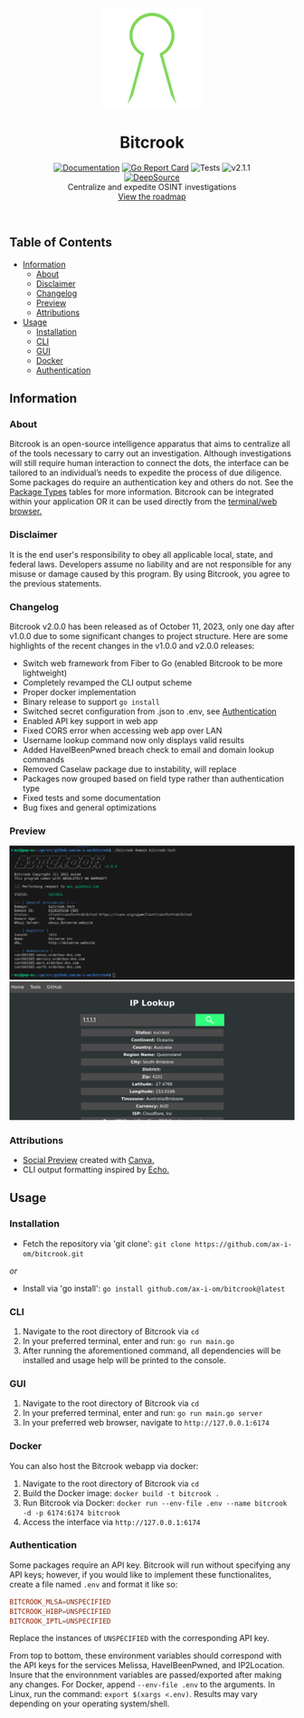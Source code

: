 <p align="center">
  <a><img src="./images/bitcrook.png" width=180 height="180"></a>
  <h1 align="center">Bitcrook</h1>
  <p align="center">
    <a href="https://pkg.go.dev/github.com/ax-i-om/bitcrook"><img src="https://pkg.go.dev/badge/github.com/ax-i-om/tempest.svg" alt="Documentation"></a>
    <a href="https://goreportcard.com/report/github.com/ax-i-om/bitcrook"><img src="https://goreportcard.com/badge/github.com/ax-i-om/bitcrook" alt="Go Report Card"></a>
    <a><img src="https://img.shields.io/badge/tests-8&#47;8-green.svg" alt="Tests"></a>
    <a><img src="https://img.shields.io/badge/version-2.1.1-blue.svg" alt="v2.1.1"></a><br>
    <a href="https://app.deepsource.com/gh/ax-i-om/bitcrook/" target="_blank"><img alt="DeepSource" title="DeepSource" src="https://app.deepsource.com/gh/ax-i-om/bitcrook.svg/?label=active+issues&show_trend=true"/></a><br>
    Centralize and expedite OSINT investigations<br>
  <a href="https://github.com/users/ax-i-om/projects/1">View the roadmap</a><br>
</a>
  </p><br>
</p>

## Table of Contents

- [Information](#information)
  - [About](#about)
  - [Disclaimer](#disclaimer)
  - [Changelog](#changelog)
  - [Preview](#preview)
  - [Attributions](#attributions)
- [Usage](#usage)
  - [Installation](#installation)
  - [CLI](#cli)
  - [GUI](#gui)
  - [Docker](#docker)
  - [Authentication](#authentication)

## Information

### About

Bitcrook is an open-source intelligence apparatus that aims to centralize all of the tools necessary to carry out an investigation. Although investigations will still require human interaction to connect the dots, the interface can be tailored to an individual’s needs to expedite the process of due diligence. Some packages do require an authentication key and others do not. See the [Package Types](#package-types) tables for more information. Bitcrook can be integrated within your application OR it can be used directly from the [terminal/web browser.](#preview)

### Disclaimer

It is the end user's responsibility to obey all applicable local, state, and federal laws. Developers assume no liability and are not responsible for any misuse or damage caused by this program. By using Bitcrook, you agree to the previous statements.

### Changelog

Bitcrook v2.0.0 has been released as of October 11, 2023, only one day after v1.0.0 due to some significant changes to project structure. Here are some highlights of the recent changes in the v1.0.0 and v2.0.0 releases: 

 - Switch web framework from Fiber to Go (enabled Bitcrook to be more lightweight)
 - Completely revamped the CLI output scheme
 - Proper docker implementation
 - Binary release to support `go install`
 - Switched secret configuration from .json to .env, see [Authentication](#authentication)
 - Enabled API key support in web app
 - Fixed CORS error when accessing web app over LAN
 - Username lookup command now only displays valid results
 - Added HaveIBeenPwned breach check to email and domain lookup commands
 - Removed Caselaw package due to instability, will replace
 - Packages now grouped based on field type rather than authentication type
 - Fixed tests and some documentation
 - Bug fixes and general optimizations

### Preview

<a><img src="./images/cliprev.png"></a>
<a><img src="./images/guiprev.png"></a>


### Attributions

 - [Social Preview](./images/card.jpg) created with [Canva.](https://www.canva.com/)
 - CLI output formatting inspired by [Echo.](https://echo.labstack.com)

## Usage

### Installation

 - Fetch the repository via 'git clone': `git clone https://github.com/ax-i-om/bitcrook.git`

 *or*

 - Install via 'go install': `go install github.com/ax-i-om/bitcrook@latest`

### CLI 

1. Navigate to the root directory of Bitcrook via `cd`
2. In your preferred terminal, enter and run: `go run main.go`
3. After running the aforementioned command, all dependencies will be installed and usage help will be printed to the console.

### GUI

1. Navigate to the root directory of Bitcrook via `cd`
2. In your preferred terminal, enter and run: `go run main.go server`
3. In your preferred web browser, navigate to `http://127.0.0.1:6174`

### Docker

You can also host the Bitcrook webapp via docker:

1. Navigate to the root directory of Bitcrook via `cd`
2. Build the Docker image: `docker build -t bitcrook .`
3. Run Bitcrook via Docker: `docker run --env-file .env --name bitcrook -d -p 6174:6174 bitcrook`
4. Access the interface via `http://127.0.0.1:6174`

### Authentication

Some packages require an API key. Bitcrook will run without specifying any API keys; however, if you would like to implement these functionalites, create a file named `.env` and format it like so:

``` conf
BITCROOK_MLSA=UNSPECIFIED
BITCROOK_HIBP=UNSPECIFIED
BITCROOK_IPTL=UNSPECIFIED
```

Replace the instances of `UNSPECIFIED` with the corresponding API key.

From top to bottom, these environment variables should correspond with the API keys for the services Melissa, HaveIBeenPwned, and IP2Location. Insure that the environnment variables are passed/exported after making any changes. For Docker, append `--env-file .env` to the arguments. In Linux, run the command: `export $(xargs <.env)`. Results may vary depending on your operating system/shell.